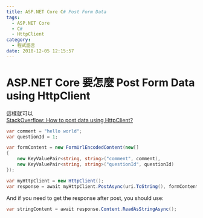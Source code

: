 ```yaml
---
title: ASP.NET Core C# Post Form Data
tags:
  - ASP.NET Core
  - C#
  - HttpClient
category:
  - 程式語言
date: 2018-12-05 12:15:57
---
```

# ASP.NET Core 要怎麼 Post Form Data using HttpClient #

這樣就可以  
[StackOverflow: How to post data using HttpClient?](https://stackoverflow.com/questions/20005355/how-to-post-data-using-httpclient)  

```C#
var comment = "hello world";
var questionId = 1;

var formContent = new FormUrlEncodedContent(new[]
{
    new KeyValuePair<string, string>("comment", comment),
    new KeyValuePair<string, string>("questionId", questionId)
});

var myHttpClient = new HttpClient();
var response = await myHttpClient.PostAsync(uri.ToString(), formContent);

```

And if you need to get the response after post, you should use:  

```C#
var stringContent = await response.Content.ReadAsStringAsync();
```
